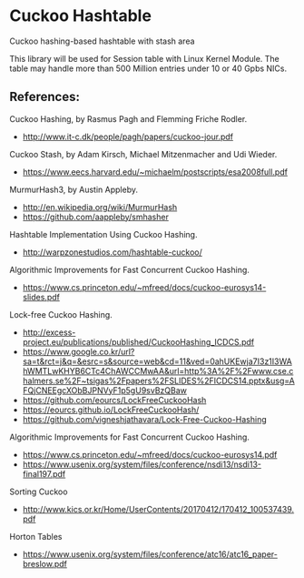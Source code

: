 **Cuckoo Hashtable**
=====================

Cuckoo hashing-based hashtable with stash area

This library will be used for Session table with Linux Kernel Module. The table may handle more than 500 Million entries under 10 or 40 Gpbs NICs. 

## References: 

Cuckoo Hashing, by Rasmus Pagh and Flemming Friche Rodler. 
- http://www.it-c.dk/people/pagh/papers/cuckoo-jour.pdf

Cuckoo Stash, by Adam Kirsch, Michael Mitzenmacher and Udi Wieder. 
- https://www.eecs.harvard.edu/~michaelm/postscripts/esa2008full.pdf

MurmurHash3, by Austin Appleby. 
- http://en.wikipedia.org/wiki/MurmurHash
- https://github.com/aappleby/smhasher

Hashtable Implementation Using Cuckoo Hashing. 
- http://warpzonestudios.com/hashtable-cuckoo/

Algorithmic Improvements for Fast Concurrent Cuckoo Hashing.
- https://www.cs.princeton.edu/~mfreed/docs/cuckoo-eurosys14-slides.pdf

Lock-free Cuckoo Hashing.
- http://excess-project.eu/publications/published/CuckooHashing_ICDCS.pdf
- https://www.google.co.kr/url?sa=t&rct=j&q=&esrc=s&source=web&cd=11&ved=0ahUKEwja7I3z1I3WAhWMTLwKHYB6CTc4ChAWCCMwAA&url=http%3A%2F%2Fwww.cse.chalmers.se%2F~tsigas%2Fpapers%2FSLIDES%2FICDCS14.pptx&usg=AFQjCNEEgcXObBJPNVyF1p5gU9svBzQBaw
- https://github.com/eourcs/LockFreeCuckooHash
- https://eourcs.github.io/LockFreeCuckooHash/
- https://github.com/vigneshjathavara/Lock-Free-Cuckoo-Hashing

Algorithmic Improvements for Fast Concurrent Cuckoo Hashing.
- https://www.cs.princeton.edu/~mfreed/docs/cuckoo-eurosys14.pdf
- https://www.usenix.org/system/files/conference/nsdi13/nsdi13-final197.pdf

Sorting Cuckoo
- http://www.kics.or.kr/Home/UserContents/20170412/170412_100537439.pdf

Horton Tables
- https://www.usenix.org/system/files/conference/atc16/atc16_paper-breslow.pdf
